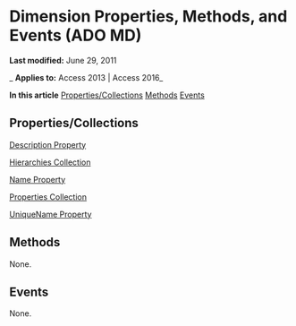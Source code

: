 
# Dimension Properties, Methods, and Events (ADO MD)

 **Last modified:** June 29, 2011

 _ **Applies to:** Access 2013 | Access 2016_

 **In this article**
[Properties/Collections](#sectionSection1)
[Methods](#sectionSection2)
[Events](#sectionSection3)




## Properties/Collections
<a name="sectionSection1"> </a>

[Description Property](06d5e1d0-6ed7-fe14-3723-3790e225482a.md)

[Hierarchies Collection](5f8d4231-9d00-66d3-d7b0-f2a0b6b714cc.md)

[Name Property](31ea6dad-c464-3af7-4b7a-086900656c2c.md)

[Properties Collection](4d662790-1252-c930-e6f9-edf6a38636af.md)

[UniqueName Property](67a0d69d-e8f3-f215-c456-705d0fc68935.md)


## Methods
<a name="sectionSection2"> </a>

None.


## Events
<a name="sectionSection3"> </a>

None.

